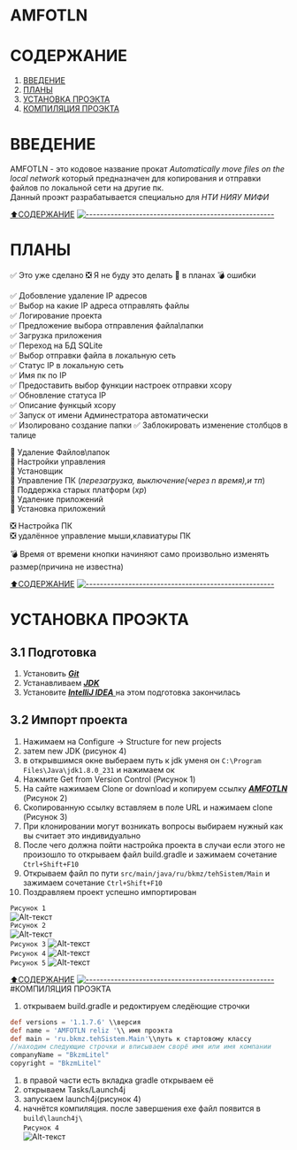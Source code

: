 AMFOTLN 
==========
# СОДЕРЖАНИЕ
1. [ВВЕДЕНИЕ](#ВВЕДЕНИЕ)
1. [ПЛАНЫ](#ПЛАНЫ)
1. [УСТАНОВКА ПРОЭКТА](#УСТАНОВКА-ПРОЭКТА)
1. [КОМПИЛЯЦИЯ ПРОЭКТА](#КОМПИЛЯЦИЯ-ПРОЭКТА)


# ВВЕДЕНИЕ

AMFOTLN - это кодовое название прокат *Automatically move files on the local network* который предназначен для копирования 
и отправки файлов по локальной сети на другие пк.   
Данный проэкт разрабатывается специально для *НТИ НИЯУ МИФИ*
        
[:arrow_up:СОДЕРЖАНИЕ](#СОДЕРЖАНИЕ)
[![-----------------------------------------------------](https://raw.githubusercontent.com/andreasbm/readme/master/assets/lines/colored.png)](#table-of-contents)
# ПЛАНЫ
:white_check_mark: Это уже сделано :negative_squared_cross_mark: Я не буду это делать :black_square_button: в планах  :bomb: ошибки  



:white_check_mark: Добовление удаление IP адресов       
:white_check_mark: Выбор на какие IP адреса отправлять файлы    
:white_check_mark: Логирование проекта      
:white_check_mark: Предложение выбора отправления файла\папки       
:white_check_mark: Загрузка приложения      
:white_check_mark: Переход на БД SQLite         
:white_check_mark: Выбор отправки файла в локальную сеть            
:white_check_mark: Статус IP в локальную сеть       
:white_check_mark: Имя пк по IP             
:white_check_mark: Предоставить выбор функции настроек отправки xcopy   
:white_check_mark: Обновление статуса IP        
:white_check_mark: Описание функцый xcopy       
:white_check_mark: Запуск от имени Админестратора автоматически     
:white_check_mark: Изолировано создание папки
:white_check_mark: Заблокировать изменение столбцов в талице   
  
:black_square_button: Удаление Файлов\папок     
:black_square_button: Настройки управления                  
:black_square_button: Установщик            
:black_square_button: Управление ПК  (*перезагрузка, выключение(через n время),и тп*)       
:black_square_button: Поддержка старых платформ (*xp*)      
:black_square_button: Удаление приложений    
:black_square_button: Установка приложений    
  
:negative_squared_cross_mark: Настройка ПК      
:negative_squared_cross_mark: удалённое управление мыши,клавиатуры ПК       

:bomb: Время от времени кнопки начиняют само произвольно изменять размер(причина не известна)       
        
[:arrow_up:СОДЕРЖАНИЕ](#СОДЕРЖАНИЕ)
[![-----------------------------------------------------](https://raw.githubusercontent.com/andreasbm/readme/master/assets/lines/colored.png)](#table-of-contents)

# УСТАНОВКА ПРОЭКТА
## 3.1 Подготовка
1. Установить [***Git***](https://git-scm.com/)
1. Устанавливаем [***JDK***](https://www.oracle.com/java/technologies/javase-jdk8-downloads.html)
1. Установите [***IntelliJ IDEA*** ](https://www.jetbrains.com/idea/)
на этом подготовка закончилась
## 3.2 Импорт проекта
1. Нажимаем на Configure ->  Structure for new projects
1. затем new JDK (рисунок 4)
1. в открывшимся окне выбераем путь к jdk уменя он `C:\Program Files\Java\jdk1.8.0_231` и нажимаем ок
1. Нажмите Get from Version Control (Рисунок 1)
1. На сайте нажимаем Clone or download и копируем ссылку [***AMFOTLN***](https://github.com/bkmzli1/AMFOTLN) (Рисунок 2)
1. Скопированную ссылку вставляем в поле URL и нажимаем clone (Рисунок 3)
1. При клонировании могут возникать вопросы выбираем нужный как вы считает это индивидуально
1. После чего должна пойти настройка проекта в случаи если этого не произошло то открываем файл build.gradle и зажимаем сочетание ```Ctrl+Shift+F10```
1. Открываем файл по пути ```src/main/java/ru/bkmz/tehSistem/Main``` и зажимаем сочетание ```Ctrl+Shift+F10```
1. Поздравляем проект успешно импортирован  
        

```Рисунок 1```         
![Alt-текст](https://github.com/bkmzli1/AMFOTLN/blob/master/img/1.png?raw=true "Рисунок 1")           
```Рисунок 2```     
![Alt-текст](https://github.com/bkmzli1/AMFOTLN/blob/master/img/2.png?raw=true "Рисунок 2")              
```Рисунок 3```
![Alt-текст](https://github.com/bkmzli1/AMFOTLN/blob/master/img/3.png?raw=true "Рисунок 3")                 
```Рисунок 4```
![Alt-текст](https://github.com/bkmzli1/AMFOTLN/blob/master/img/4.png?raw=true "Рисунок 4")   
```Рисунок 5```
![Alt-текст](https://github.com/bkmzli1/AMFOTLN/blob/master/img/5.png?raw=true "Рисунок 5")          
        
[:arrow_up:СОДЕРЖАНИЕ](#СОДЕРЖАНИЕ)
[![-----------------------------------------------------](https://raw.githubusercontent.com/andreasbm/readme/master/assets/lines/colored.png)](#table-of-contents)
#КОМПИЛЯЦИЯ ПРОЭКТА
1. открываем build.gradle и редоктируем следёющие строчки
```gradle
def versions = '1.1.7.6' \\версия
def name = 'AMFOTLN reliz '\\ имя проэкта
def main = 'ru.bkmz.tehSistem.Main'\\путь к стартовому классу 
//находим следующие строчки и вписываем сворё имя или имя компании
companyName = "BkzmLitel"
copyright = "BkzmLitel"
```
1. в правой части есть вкладка gradle открываем её
1. открываем Tasks/Launch4j
1. запускаем launch4j(рисунок 4)    
1. начнётся компиляция. после завершения exe  файл появится в ```build\launch4j\```         
```Рисунок 4```         
![Alt-текст](https://github.com/bkmzli1/AMFOTLN/blob/master/img/4.png?raw=true "Рисунок 4")           
